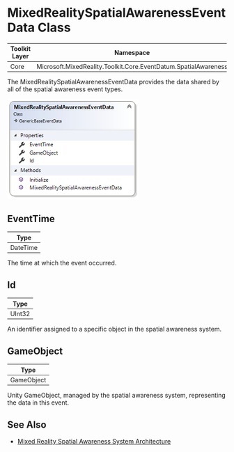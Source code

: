 # MixedRealitySpatialAwarenessEventData Class

| Toolkit Layer | Namespace |
| --- | --- |
| Core | Microsoft.MixedReality.Toolkit.Core.EventDatum.SpatialAwareness |

The MixedRealitySpatialAwarenessEventData provides the data shared by all of the spatial awareness event types.

<img src="../../../External/ReadMeImages/SpatialAwareness/MixedRealitySpatialAwarenessEventData.png">

## EventTime

| Type |
| --- |
| DateTime |

The time at which the event occurred.

## Id

| Type |
| --- |
| UInt32 |

An identifier assigned to a specific object in the spatial awareness system.

## GameObject

| Type |
| --- |
| GameObject |

Unity GameObject, managed by the spatial awareness system, representing the data in this event.

## See Also

- [Mixed Reality Spatial Awareness System Architecture](SpatialAwarenessSystemArchitecture.md)
